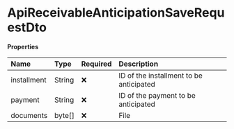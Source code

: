 # ApiReceivableAnticipationSaveRequestDto

**Properties**

| Name        | Type   | Required | Description                             |
| :---------- | :----- | :------- | :-------------------------------------- |
| installment | String | ❌       | ID of the installment to be anticipated |
| payment     | String | ❌       | ID of the payment to be anticipated     |
| documents   | byte[] | ❌       | File                                    |

<!-- This file was generated by liblab | https://liblab.com/ -->
